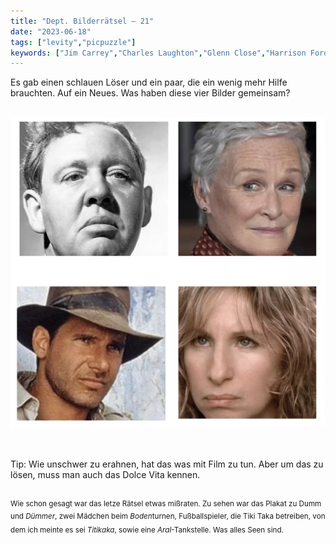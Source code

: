 ```yaml
---
title: "Dept. Bilderrätsel – 21"
date: "2023-06-18"
tags: ["levity","picpuzzle"]
keywords: ["Jim Carrey","Charles Laughton","Glenn Close","Harrison Ford","Barbra Streisand"]
---
```

Es gab einen schlauen Löser und ein paar, die ein wenig mehr Hilfe brauchten. 
Auf ein Neues. Was haben diese vier Bilder gemeinsam?

<br/>

<img  src="/assets/img/picpuzzle21.webp" alt="Bilderrätsel21 ">

<br/>
<br/>
<br/>

Tip: Wie unschwer zu erahnen, hat das was mit Film zu tun. Aber um das zu lösen, muss man auch das Dolce Vita kennen.
<br/>
<br/>

<sup>Wie schon gesagt war das letze Rätsel etwas mißraten. Zu sehen war das Plakat zu Dumm und <i>Dümmer</i>, zwei Mädchen beim <i>Boden</i>turnen, Fußballspieler, die Tiki Taka betreiben, von dem ich meinte es sei <i>Titikaka</i>, sowie eine <i>Aral</i>-Tankstelle. Was alles Seen sind.
<sup>